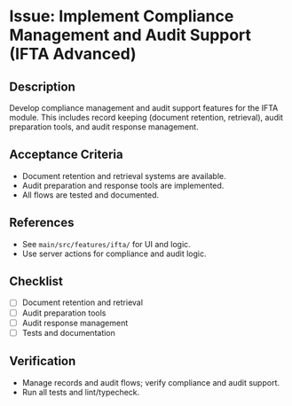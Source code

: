 # Issue: Implement Compliance Management and Audit Support (IFTA Advanced)

## Description
Develop compliance management and audit support features for the IFTA module. This includes record keeping (document retention, retrieval), audit preparation tools, and audit response management.

## Acceptance Criteria
- Document retention and retrieval systems are available.
- Audit preparation and response tools are implemented.
- All flows are tested and documented.

## References
- See `main/src/features/ifta/` for UI and logic.
- Use server actions for compliance and audit logic.

## Checklist
- [ ] Document retention and retrieval
- [ ] Audit preparation tools
- [ ] Audit response management
- [ ] Tests and documentation

## Verification
- Manage records and audit flows; verify compliance and audit support.
- Run all tests and lint/typecheck.
